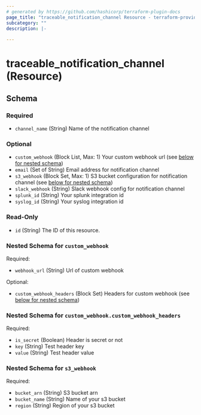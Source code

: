 ```yaml
---
# generated by https://github.com/hashicorp/terraform-plugin-docs
page_title: "traceable_notification_channel Resource - terraform-provider-traceable"
subcategory: ""
description: |-
  
---
```


# traceable_notification_channel (Resource)





<!-- schema generated by tfplugindocs -->
## Schema

### Required

- `channel_name` (String) Name of the notification channel

### Optional

- `custom_webhook` (Block List, Max: 1) Your custom webhook url (see [below for nested schema](#nestedblock--custom_webhook))
- `email` (Set of String) Email address for notification channel
- `s3_webhook` (Block Set, Max: 1) S3 bucket configuration for notification channel (see [below for nested schema](#nestedblock--s3_webhook))
- `slack_webhook` (String) Slack webhook config for notification channel
- `splunk_id` (String) Your splunk integration id
- `syslog_id` (String) Your syslog integration id

### Read-Only

- `id` (String) The ID of this resource.

<a id="nestedblock--custom_webhook"></a>
### Nested Schema for `custom_webhook`

Required:

- `webhook_url` (String) Url of custom webhook

Optional:

- `custom_webhook_headers` (Block Set) Headers for custom webhook (see [below for nested schema](#nestedblock--custom_webhook--custom_webhook_headers))

<a id="nestedblock--custom_webhook--custom_webhook_headers"></a>
### Nested Schema for `custom_webhook.custom_webhook_headers`

Required:

- `is_secret` (Boolean) Header is secret or not
- `key` (String) Test header key
- `value` (String) Test header value



<a id="nestedblock--s3_webhook"></a>
### Nested Schema for `s3_webhook`

Required:

- `bucket_arn` (String) S3 bucket arn
- `bucket_name` (String) Name of your s3 bucket
- `region` (String) Region of your s3 bucket
